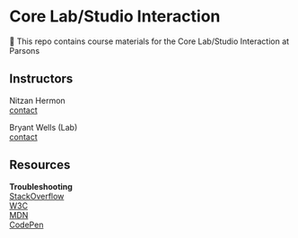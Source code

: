 # Core Lab/Studio Interaction
👋 This repo contains course materials for the Core Lab/Studio Interaction at Parsons

## Instructors
Nitzan Hermon  
[contact](mailto:x@vvvvvv.co)  

Bryant Wells (Lab)  
[contact](mailto:bryant@bryantwells.com)

## Resources

**Troubleshooting**  
[StackOverflow](http://stackoverflow.com/)  
[W3C](http://www.w3schools.com/)  
[MDN](https://developer.mozilla.org/en-US/docs/Learn)  
[CodePen](http://codepen.io/)  
